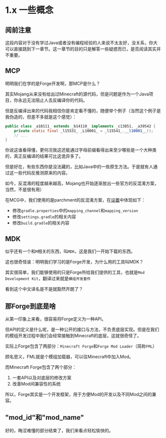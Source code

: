 # 1.x 一些概念
## 阅前注意
这段内容对于没有学过Java或者没有编程经验的人来说不太友好，没关系，你大可以直接跳到下一章节。这一章节的目的只是解答一些疑惑而已，是否阅读其实并不重要。
## MCP
明明我们在学的是Forge开发啊，那MCP是什么？

其实Mojang从来没有给出过Minecraft的源代码，但是问题是作为一个Java项目，你永远无法阻止人去反编译你的代码。

但是反编译出来的代码我相信你是肯定看不懂的，随便举个例子（当然这个例子是我伪造的，但差不多就是这个感觉）：

```java
public class _a18111_ extends _b14110_ implements _c13851, _a39542 {
    private static final _l15531_ _L10001_ = _l15541_.__l10001__();
    // ...
}
```
你说这谁看得懂，更何况我这还能通过字母前缀看得出来至少哪些是一个大种类的，真正反编译的结果可比这诡异多了。

但是好在，有些东西你是没法藏的，比如Java中的一些原生方法。于是就有人通过这一些代码反推测原来的内容。

如今，反混淆的程度越来越高，Mojang也开始逐渐放出一些官方的反混淆方案，当然，不是很有用）

在MCG中，我们使用的是parchment的反混淆方案，在[设置](settings.md)中体现如下：
- 修改`gradle.properties`中的`mapping_channel`和`mapping_version`
- 修改`settings.gradle`的相关内容
- 修改`build.gradle`的相关内容
## MDK
似乎还有一个和`M`相关的东西，叫`MDK`，这是我们一开始下载的东西。

这也很奇怪诶：明明我们学习的是Forge开发，为什么用的工具叫MDK？

其实很简单，我们能够使用的只是Forge所给我们提供的工具，也就是`Mod Development Kit`，翻译过来就是`模组开发套件`

看到这个中文译名是不是就豁然开朗了？
## 那Forge到底是啥
从第一印象上来看，很容易将Forge定义为一种API。

但API的定义是什么呢，是一种公开的接口与方法，不负责底层实现。但是在我们的模组开发过程中我们会经常接触到Minecraft的底层，这就很奇怪了。

实际上Forge包含了两部分：`Minecraft Forge`和`Forge Mod Loader`（简称`FML`）

顾名思义，FML就是个模组加载器，可以往Minecraft中加入Mod。

而Minecraft Forge包含了两个部分：
1. 一套API以及对底层的修改方案
2. 改善Mod间兼容性的系统

所以，Forge其实是一个开发框架，用于方便Mod的开发以及不同Mod之间的兼容。
## "mod_id"和"mod_name"
好的，晦涩难懂的部分结束了，我们来看点轻松愉快的。
